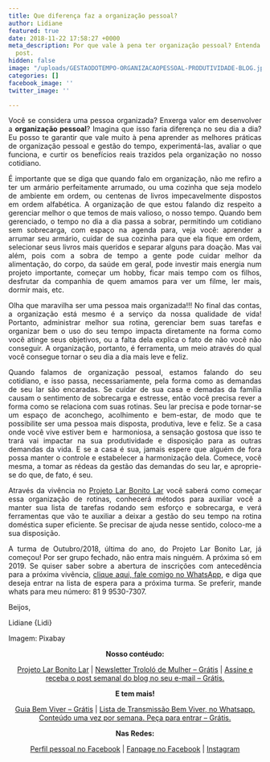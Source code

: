 ```yaml
---
title: Que diferença faz a organização pessoal?
author: Lidiane
featured: true
date: 2018-11-22 17:58:27 +0000
meta_description: Por que vale à pena ter organização pessoal? Entenda e confira neste
  post.
hidden: false
image: "/uploads/GESTAODOTEMPO-ORGANIZACAOPESSOAL-PRODUTIVIDADE-BLOG.jpg"
categories: []
facebook_image: ''
twitter_image: ''

---
```

<p align="justify">Você se considera uma pessoa organizada? Enxerga valor em desenvolver a <strong>organização pessoal</strong>? Imagina que isso faria diferença no seu dia a dia? Eu posso te garantir que vale muito à pena aprender as melhores práticas de organização pessoal e gestão do tempo, experimentá-las, avaliar o que funciona, e curtir os benefícios reais trazidos pela organização no nosso cotidiano.</p>

<p align="justify">É importante que se diga que quando falo em organização, não me refiro a ter um armário perfeitamente arrumado, ou uma cozinha que seja modelo de ambiente em ordem, ou centenas de livros impecavelmente dispostos em ordem alfabética. A organização de que estou falando diz respeito a gerenciar melhor o que temos de mais valioso, o nosso tempo. Quando bem gerenciado, o tempo no dia a dia passa a sobrar, permitindo um cotidiano sem sobrecarga, com espaço na agenda para, veja você: aprender a arrumar seu armário, cuidar de sua cozinha para que ela fique em ordem, selecionar seus livros mais queridos e separar alguns para doação. Mas vai além, pois com a sobra de tempo a gente pode cuidar melhor da alimentação, do corpo, da saúde em geral, pode investir mais energia num projeto importante, começar um hobby, ficar mais tempo com os filhos, desfrutar da companhia de quem amamos para ver um filme, ler mais, dormir mais, etc.</p>

<p align="justify">Olha que maravilha ser uma pessoa mais organizada!!! No final das contas, a organização está mesmo é a serviço da nossa qualidade de vida! Portanto, administrar melhor sua rotina, gerenciar bem suas tarefas e organizar bem o uso do seu tempo impacta diretamente na forma como você atinge seus objetivos, ou a falta dela explica o fato de não você não conseguir. A organização, portanto, é ferramenta, um meio através do qual você consegue tornar o seu dia a dia mais leve e feliz.</p>

<p align="justify">Quando falamos de organização pessoal, estamos falando do seu cotidiano, e isso passa, necessariamente, pela forma como as demandas de seu lar são encaradas. Se cuidar de sua casa e demadas da família causam o sentimento de sobrecarga e estresse, então você precisa rever a forma como se relaciona com suas rotinas. Seu lar precisa e pode tornar-se um espaço de aconchego, acolhimento e bem-estar, de modo que te possibilite ser uma pessoa mais disposta, produtiva, leve e feliz. Se a casa onde você vive estiver bem e  harmoniosa, a sensação gostosa que isso te trará vai impactar na sua produtividade e disposição para as outras demandas da vida. E se a casa é sua, jamais espere que alguém de fora possa manter o controle e estabelecer a harmonização dela. Comece, você mesma, a tomar as rédeas da gestão das demandas do seu lar, e aproprie-se do que, de fato, é seu.</p>

<p align="justify">Através da vivência no <a href="[http://www.trololodemulher.com.br/projeto-lar-bonito-lar/](http://www.trololodemulher.com.br/projeto-lar-bonito-lar/ "http://www.trololodemulher.com.br/projeto-lar-bonito-lar/")" target="_blank" rel="noopener">Projeto Lar Bonito Lar</a> você saberá como começar essa organização de rotinas, conhecerá métodos para auxiliar você a manter sua lista de tarefas rodando sem esforço e sobrecarga, e verá ferramentas que vão te auxiliar a deixar a gestão do seu tempo na rotina doméstica super eficiente. Se precisar de ajuda nesse sentido, coloco-me a sua disposição.</p>

<p align="justify">A turma de Outubro/2018, última do ano, do Projeto Lar Bonito Lar, já começou! Por ser grupo fechado, não entra mais ninguém. A próxima só em 2019. Se quiser saber sobre a abertura de inscrições com antecedência para a próxima vivência, <a href="[https://bit.ly/2Ldn0bt](https://bit.ly/2Ldn0bt "https://bit.ly/2Ldn0bt")" target="_blank" rel="noopener">clique aqui, fale comigo no WhatsApp</a>, e diga que deseja entrar na lista de espera para a próxima turma. Se preferir, mande whats para meu número: 81 9 9530-7307.</p>

Beijos,

Lidiane {Lidi}

Imagem: Pixabay

<p align="center"><strong>Nosso contéudo:</strong></p>

<p align="center"><a href="[http://www.trololodemulher.com.br/projeto-lar-bonito-lar/](http://www.trololodemulher.com.br/projeto-lar-bonito-lar/ "http://www.trololodemulher.com.br/projeto-lar-bonito-lar/")" target="_blank" rel="noopener">Projeto Lar Bonito Lar</a> | <a href="[http://www.trololodemulher.com.br/2018/02/28/newsletter/](http://www.trololodemulher.com.br/2018/02/28/newsletter/ "http://www.trololodemulher.com.br/2018/02/28/newsletter/")" target="_blank" rel="noopener">Newsletter Trololó de Mulher – Grátis</a> | <a href="[https://feedburner.google.com/fb/a/mailverify?uri=blogBichaFemea&amp;loc=en_US](https://feedburner.google.com/fb/a/mailverify?uri=blogBichaFemea&amp;loc=en_US "https://feedburner.google.com/fb/a/mailverify?uri=blogBichaFemea&amp;loc=en_US")" target="_blank" rel="noopener">Assine e receba o post semanal do blog no seu e-mail – Grátis.</a></p>

<p align="center"><strong>E tem mais!</strong></p>

<p align="center"><a href="[http://www.trololodemulher.com.br/2018/03/09/bem-viver/](http://www.trololodemulher.com.br/2018/03/09/bem-viver/ "http://www.trololodemulher.com.br/2018/03/09/bem-viver/")" target="_blank" rel="noopener">Guia Bem Viver – Grátis</a> | <a href="[https://api.whatsapp.com/send?1=pt_BR&amp;phone=5581995307307](https://api.whatsapp.com/send?1=pt_BR&amp;phone=5581995307307 "https://api.whatsapp.com/send?1=pt_BR&amp;phone=5581995307307")" target="_blank" rel="noopener">Lista de Transmissão Bem Viver, no Whatsapp. Conteúdo uma vez por semana. Peça para entrar – Grátis.</a></p>

<p align="center"><strong>Nas Redes:</strong></p>

<p align="center"><a href="[https://www.facebook.com/lidiane.vasconcelos.94](https://www.facebook.com/lidiane.vasconcelos.94 "https://www.facebook.com/lidiane.vasconcelos.94")" target="_blank" rel="noopener">Perfil pessoal no Facebook</a> | <a href="[https://www.facebook.com/TrololoMulher/](https://www.facebook.com/TrololoMulher/ "https://www.facebook.com/TrololoMulher/")" target="_blank" rel="noopener">Fanpage no Facebook</a> | <a href="[https://www.instagram.com/trololodemulher/](https://www.instagram.com/trololodemulher/ "https://www.instagram.com/trololodemulher/")" target="_blank" rel="noopener">Instagram</a></p>

&nbsp;